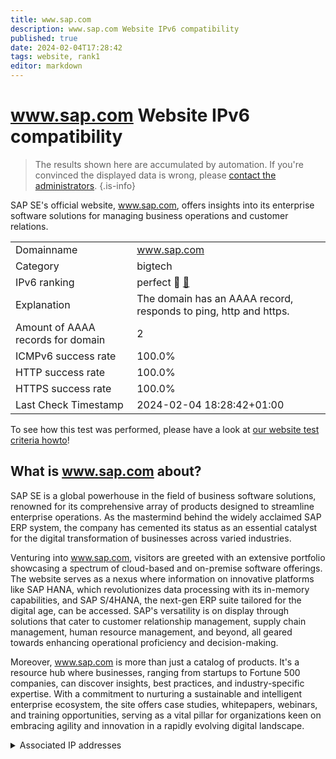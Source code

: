 ```yaml
---
title: www.sap.com
description: www.sap.com Website IPv6 compatibility
published: true
date: 2024-02-04T17:28:42
tags: website, rank1
editor: markdown
---
```


# www.sap.com Website IPv6 compatibility

> The results shown here are accumulated by automation. If you're convinced the displayed data is wrong, please [contact the administrators](/howto/chat). 
{.is-info}

SAP SE's official website, www.sap.com, offers insights into its enterprise software solutions for managing business operations and customer relations.


|   |   |
| - | - |
| Domainname | www.sap.com
| Category | bigtech |
| IPv6 ranking | perfect :1st_place_medal: [🔗](/howto/ranking) |
| Explanation | The domain has an AAAA record, responds to ping, http and https. |
| Amount of AAAA records for domain | 2 |
| ICMPv6 success rate | 100.0%|
| HTTP success rate | 100.0% |
| HTTPS success rate | 100.0% |
| Last Check Timestamp | 2024-02-04 18:28:42+01:00 |

To see how this test was performed, please have a look at [our website test criteria howto](/howto/testcriteria/website)!


## What is www.sap.com about?
SAP SE is a global powerhouse in the field of business software solutions, renowned for its comprehensive array of products designed to streamline enterprise operations. As the mastermind behind the widely acclaimed SAP ERP system, the company has cemented its status as an essential catalyst for the digital transformation of businesses across varied industries.

Venturing into www.sap.com, visitors are greeted with an extensive portfolio showcasing a spectrum of cloud-based and on-premise software offerings. The website serves as a nexus where information on innovative platforms like SAP HANA, which revolutionizes data processing with its in-memory capabilities, and SAP S/4HANA, the next-gen ERP suite tailored for the digital age, can be accessed. SAP's versatility is on display through solutions that cater to customer relationship management, supply chain management, human resource management, and beyond, all geared towards enhancing operational proficiency and decision-making.

Moreover, www.sap.com is more than just a catalog of products. It's a resource hub where businesses, ranging from startups to Fortune 500 companies, can discover insights, best practices, and industry-specific expertise. With a commitment to nurturing a sustainable and intelligent enterprise ecosystem, the site offers case studies, whitepapers, webinars, and training opportunities, serving as a vital pillar for organizations keen on embracing agility and innovation in a rapidly evolving digital landscape.



<details>
<summary>Associated IP addresses</summary>

2a02:26f0:280:195::1e22

2a02:26f0:280:18a::1e22

</details>

